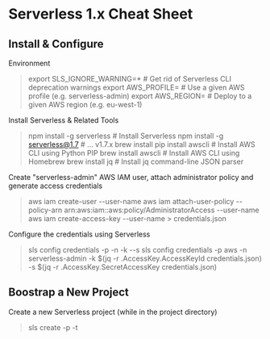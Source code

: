 # Serverless 1.x Cheat Sheet

## Install & Configure

Environment
> export SLS_IGNORE_WARNING=*      # Get rid of Serverless CLI deprecation warnings
> export AWS_PROFILE=<profile>     # Use a given AWS profile (e.g. serverless-admin)
> export AWS_REGION=<region>       # Deploy to a given AWS region (e.g. eu-west-1)

Install Serverless & Related Tools
> npm install -g serverless        # Install Serverless
> npm install -g serverless@1.7    # ... v1.7.x
> brew install
> pip install awscli               # Install AWS CLI using Python PIP
> brew install awscli              # Install AWS CLI using Homebrew
> brew install jq                  # Install jq command-line JSON parser

Create "serverless-admin" AWS IAM user, attach administrator policy and generate access credentials
> aws iam create-user --user-name <user>
> aws iam attach-user-policy --policy-arn arn:aws:iam::aws:policy/AdministratorAccess --user-name <user>
> aws iam create-access-key --user-name <user> > credentials.json

Configure the credentials using Serverless
> sls config credentials -p <provider> -n <profile> -k <key> --s <secret>
> sls config credentials -p aws -n serverless-admin -k $(jq -r .AccessKey.AccessKeyId credentials.json) -s $(jq -r .AccessKey.SecretAccessKey credentials.json)

## Boostrap a New Project

Create a new Serverless project (while in the project directory)
> sls create -p <service-name> -t <template>
> sls create -p hello-service -t aws-nodejs

Use an existing service as the basis (note: the URL not the GitHub clone URL)
> sls install -n auth-example -u https://github.com/eahefnawy/serverless-authorizer

## Project life-cycle commands

Run the service
> sls invoke local -f <function-name>   # Invokes function locally
> sls invoke -f <function-name>         # Invokes a deployed function with no input
> sls invoke -f <function-name> -d < <input> # Invokes the fucntion with input from STDIN
> sls invoke -f <function-name> -p <path>    # Invokes the fucntion with input from JSON
> sls logs -f <function-name> [--start-time <timestamp|pattern>] [--filter <pattern>] [--tail]

Deploy the service
> sls deploy [-s <stage>] [-r <region>] [-n <service-name>] [-v ] # The general syntax for deployment
> sls deploy                                       # Deploys the service in $PWD with default stage & region
> sls deploy -v                                    # Verbose view of the deployment process
> sls deploy function -f <function-name> [-s] [-r] # Deploys a single function (not using CF)
> sls deploy list                                  # List deployments

Remove the service
> sls remove [-stage <stage>] [-r <region>] [-n <service-name>] # Removes a service
